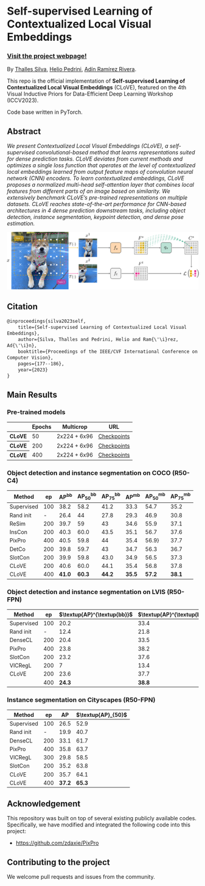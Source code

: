 # Self-supervised Learning of Contextualized Local Visual Embeddings

### [Visit the project webpage!](https://sthalles.github.io/CLoVE/)

By [Thalles Silva](https://sthalles.github.io/), [Helio Pedrini](https://www.ic.unicamp.br/~helio/), [Adín Ramírez Rivera](https://scholar.google.com/citations?user=p2aLoZAAAAAJ&hl=en).

This repo is the official implementation of **Self-supervised Learning of Contextualized Local Visual Embeddings** (CLoVE), featured on the 4th Visual Inductive Priors for Data-Efficient Deep Learning Workshop (ICCV2023).

Code base written in PyTorch.

## Abstract

*We present Contextualized Local Visual Embeddings (CLoVE), a self-supervised convolutional-based method that learns representations suited for dense prediction tasks. CLoVE deviates from current methods and optimizes a single loss function that operates at the level of contextualized local embeddings learned from output feature maps of convolution neural network (CNN) encoders. To learn contextualized embeddings, CLoVE proposes a normalized multi-head self-attention layer that combines local features from different parts of an image based on similarity. We extensively benchmark CLoVE’s pre-trained representations on multiple datasets. CLoVE reaches state-of-the-art performance for CNN-based architectures in 4 dense prediction downstream tasks, including object detection, instance segmentation, keypoint detection, and dense pose estimation.*

<div align="center">
    <img src="./docs/images/clove_overview.png" class="rounded float-start" alt="...">
</div>


## Citation

```
@inproceedings{silva2023self,
    title={Self-supervised Learning of Contextualized Local Visual Embeddings},
    author={Silva, Thalles and Pedrini, Helio and Ram{\'\i}rez, Ad{\'\i}n},
    booktitle={Proceedings of the IEEE/CVF International Conference on Computer Vision},
    pages={177--186},
    year={2023}
}
```

## Main Results

### Pre-trained models

<div>
  <table class="table table-hover">
      <thead>
        <tr>
          <th scope="col"></th>
          <th scope="col">Epochs</th>
          <th scope="col">Multicrop</th>
          <th scope="col">URL</th>
        </tr>
      </thead>
      <tbody class="table-group-divider w-auto">
        <tr>
          <th scope="row">CLoVE</th>
          <td>50</td>
          <td>2x224 + 6x96</td>
          <td><a class="link-opacity-75-hover" href="https://drive.google.com/drive/folders/1LKWsiOGpVlZGBaI7xiKD4VeZmsWyHoNW?usp=sharing">Checkpoints</a></td>
        </tr>
        <tr>
          <th scope="row">CLoVE</th>
          <td>200</td>
          <td>2x224 + 6x96</td>
          <td><a class="link-opacity-75-hover" href="https://drive.google.com/drive/folders/1-LUvP6TcM81qTZW8iOAk_mkrmb3WnII_?usp=sharing">Checkpoints</a></td>
        </tr>
        <tr>
          <th scope="row">CLoVE</th>
          <td>400</td>
          <td>2x224 + 6x96</td>
          <td><a class="link-opacity-75-hover" href="https://drive.google.com/drive/folders/1HEsvFuxNqvFPqNzcJt8DBMG_RuHEBSa0?usp=sharing">Checkpoints</a></td>
        </tr>
      </tbody>
    </table>
</div>

### Object detection and instance segmentation on COCO (R50-C4)

| Method                                | ep   | $\text{AP}^{\text{bb}}$ | $\text{AP}^{\text{bb}}_{50}$ | $\text{AP}^{\text{bb}}_{75}$ | $\text{AP}^{\text{mb}}$ | $\text{AP}^{\text{mb}}_{50}$ | $\text{AP}^{\text{mb}}_{75}$ |
|---------------------------------------|------|------------------|------------------------------|------------------------------|------------------|------------------------------|------------------------------|
| Supervised                            | 100  | 38.2             | 58.2                         | 41.2                         | 33.3             | 54.7                         | 35.2                         |
| Rand init                             | - | 26.4             | 44                           | 27.8                         | 29.3             | 46.9                         | 30.8                         |
| ReSim          | 200  | 39.7             | 59                           | 43                           | 34.6             | 55.9                         | 37.1                         |
| InsCon         | 200  | 40.3             | 60.0                 | 43.5                         | 35.1             | 56.7                         | 37.6                         |
| PixPro       | 400  | 40.5             | 59.8                         | 44                           | 35.4     | 56.9}                 | 37.7                         |
| DetCo            | 200  | 39.8             | 59.7                         | 43                           | 34.7             | 56.3                         | 36.7                         |
| SlotCon | 200  | 39.9             | 59.8                         | 43.0                         | 34.9             | 56.5                         | 37.3                         |
| CLoVE                           | 200  | 40.6     | 60.0                 | 44.1                 | 35.4     | 56.8                         | 37.8                 |
| CLoVE           | 400  |  **41.0**   |  **60.3**               |  **44.2**               |  **35.5**   |  **57.2**               |  **38.1**               |


### Object detection and instance segmentation on LVIS (R50-FPN)

| Method                                | ep   | $\textup{AP}^{\textup{bb}}$ | $\textup{AP}^{\textup{bb}}_{50}$ | $\textup{AP}^{\textup{bb}}_{75}$ | $\textup{AP}^{\textup{mb}}$ | $\textup{AP}^{\textup{mb}}_{50}$ | $\textup{AP}^{\textup{mb}}_{75}$ |
|---------------------------------------|------|--------------------|----------------------------------|----------------------------------|--------------------|----------------------------------|----------------------------------|
| Supervised                            | 100  | 20.2               | 33.4                             | 21.4                             | 19.6               | 31.2                             | 20.8                             |
| Rand init                             | - | 12.4               | 21.8                             | 12.5                             | 12.1               | 20.2                             | 12.5                             |
| DenseCL         | 200  | 20.4               | 33.5                             | 21.4                             | 19.9               | 31.5                             | 20.9                             |
| PixPro       | 400  | 23.8       | 38.2                     | 25.2                     | 23.3       | 36.1                     | 24.7                             |
| SlotCon | 200  | 23.2               | 37.6                             | 24.3                             | 22.9               | 35.6                             | 24.3                             |
| VICRegL     | 200  | 7                  | 13.4                             | 6.4                              | 7.4                | 12.7                             | 7.3                              |
| CLoVE                           | 200  | 23.6               | 37.7                             | 25.2                     | 23.3       | 35.9                             | 24.8                     |
|                                       | 400  |  **24.3**     |  **38.8**                   |  **25.8**                   |  **23.9**     |  **36.7**                   |  **25.3**                   |


### Instance segmentation on Cityscapes (R50-FPN)

| Method                                | ep   | AP             | $\textup{AP}_{50}$ |
|---------------------------------------|------|----------------|--------------------|
| Supervised                            | 100  | 26.5           | 52.9               |
| Rand init                             | - | 19.9           | 40.7               |
| DenseCL         | 200  | 33.1           | 61.7               |
| PixPro       | 400  | 35.8   | 63.7               |
| VICRegL     | 300  | 29.8           | 58.5               |
| SlotCon | 200  | 35.2           | 63.8               |
| CLoVE                           | 200  | 35.7           | 64.1       |
| CLoVE                           | 400  |  **37.2** |  **65.3**     |

## Acknowledgement

This repository was built on top of several existing publicly available codes. Specifically, we have modified and integrated the following code into this project:

* https://github.com/zdaxie/PixPro


## Contributing to the project

We welcome pull requests and issues from the community.
